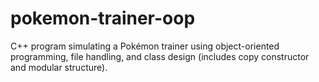 # pokemon-trainer-oop
C++ program simulating a Pokémon trainer using object-oriented programming, file handling, and class design (includes copy constructor and modular structure).
